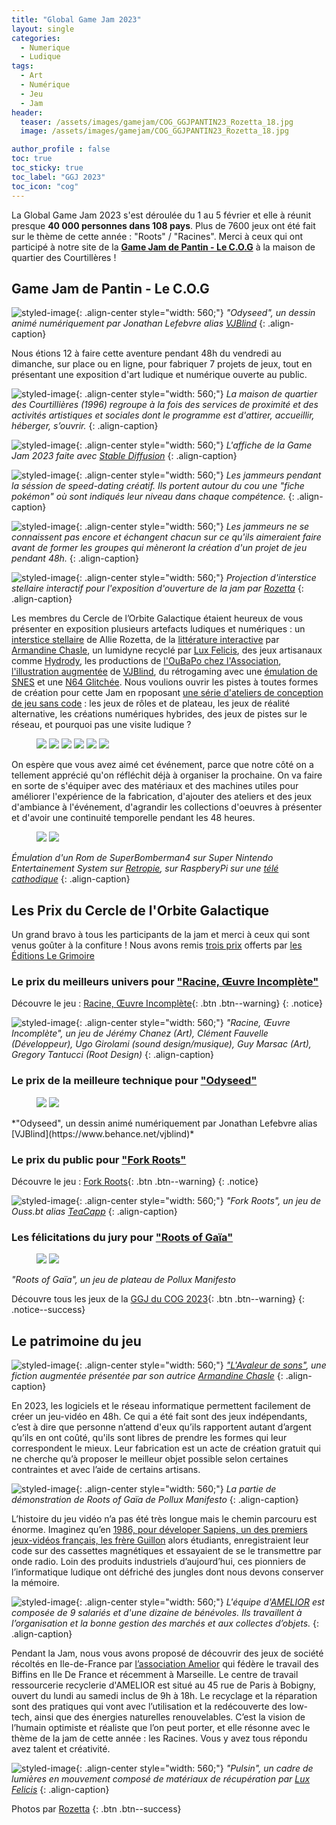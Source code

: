 ```yaml
---
title: "Global Game Jam 2023"
layout: single
categories:
  - Numerique
  - Ludique 
tags:
  - Art 
  - Numérique 
  - Jeu 
  - Jam
header:
  teaser: /assets/images/gamejam/COG_GGJPANTIN23_Rozetta_18.jpg
  image: /assets/images/gamejam/COG_GGJPANTIN23_Rozetta_18.jpg

author_profile : false
toc: true
toc_sticky: true
toc_label: "GGJ 2023"
toc_icon: "cog"
---
```

La Global Game Jam 2023 s'est déroulée du 1 au 5 février et elle à réunit presque **40 000 personnes dans 108 pays**. Plus de 7600 jeux ont été fait sur le thème de cette année : "Roots" / "Racines". Merci à ceux qui ont participé à notre site de la [**Game Jam de Pantin - Le C.O.G**](/numerique/ludique/game-jam-de-pantin/) à la maison de quartier des Courtillères !

## Game Jam de Pantin - Le C.O.G

![styled-image](/assets/images/gamejam/COG_GGJPANTIN23_Rozetta_24.jpg "Odyseed"){: .align-center style="width: 560;"}
*"Odyseed", un dessin animé numériquement par Jonathan Lefebvre alias [VJBlind](https://www.behance.net/vjblind)*
{: .align-caption}

 Nous étions 12 à faire cette aventure pendant 48h du vendredi au dimanche, sur place ou en ligne, pour fabriquer 7 projets de jeux, tout en présentant une exposition d'art ludique et numérique ouverte au public. 

![styled-image](/assets/images/gamejam/COG_GGJPANTIN23_Rozetta_09.jpg "Odyseed"){: .align-center style="width: 560;"}
*La maison de quartier des Courtillières (1996) regroupe à la fois des services de proximité et des activités artistiques et sociales dont le programme est d'attirer, accueillir, héberger, s’ouvrir.*
{: .align-caption}

![styled-image](/assets/images/AfficheGameJam.jpg "Affiche"){: .align-center style="width: 560;"}
*L'affiche de la Game Jam 2023 faite avec [Stable Diffusion](https://www.stable-diffusion-france.fr/)*
{: .align-caption}

![styled-image](/assets/images/gamejam/COG_GGJPANTIN23_Rozetta_30.jpg "Affiche"){: .align-center style="width: 560;"}
*Les jammeurs pendant la séssion de speed-dating créatif. Ils portent autour du cou une "fiche pokémon" où sont indiqués leur niveau dans chaque compétence.*
{: .align-caption}

![styled-image](/assets/images/gamejam/COG_GGJPANTIN23_Rozetta_28.jpg "Affiche"){: .align-center style="width: 560;"}
*Les jammeurs ne se connaissent pas encore et échangent chacun sur ce qu'ils aimeraient faire avant de former les groupes qui mèneront la création d'un projet de jeu pendant 48h.*
{: .align-caption}


![styled-image](/assets/images/gamejam/COG_GGJPANTIN23_Rozetta_03.jpg "Odyseed"){: .align-center style="width: 560;"}
*Projection d'interstice stellaire interactif pour l'exposition d'ouverture de la jam par [Rozetta](https://www.allierozetta.com/)*
{: .align-caption}

Les membres du Cercle de l’Orbite Galactique étaient heureux de vous présenter en exposition plusieurs artefacts ludiques et numériques : un [interstice stellaire](https://www.allierozetta.com/all/vjart/modulaura/) de Allie Rozetta, de la [littérature interactive](https://books.apple.com/fr/book/lavaleur-de-sons/id976527880) par [Armandine Chasle](http://www.armandinechasle.fr/), un lumidyne recyclé par [Lux Felicis](https://www.instagram.com/luxfelicis/), des jeux artisanaux comme [Hydrody](https://comeuneidee.com/jeux/100009-ydrody-jeu-de-cooperation-fabrique-en-aveyron-3760032261035.html), les productions de [l'OuBaPo chez l'Association](https://fr.wikipedia.org/wiki/Ouvroir_de_bande_dessin%C3%A9e_potentielle), [l'illustration augmentée](https://globalgamejam.org/2023/games/odyseed-8) de [VJBlind](https://www.instagram.com/vjblind/), du rétrogaming avec une [émulation de SNES](https://retropie.org.uk/) et une [N64 Glitchée](/numerique/ludique/analog-digital/). Nous voulions ouvrir les pistes à toutes formes de création pour cette Jam en rpoposant [une série d'ateliers de conception de jeu sans code](/numerique/ludique/no-jam-no-game/) : les jeux de rôles et de plateau, les jeux de réalité alternative, les créations numériques hybrides, des jeux de pistes sur le réseau, et pourquoi pas une visite ludique ? 

<figure class="half">
  <img src="/assets/images/gamejam/COG_GGJPANTIN23_Rozetta_10.jpg">

  <img src="/assets/images/gamejam/COG_GGJPANTIN23_Rozetta_08.jpg">
 
  <img src="/assets/images/gamejam/COG_GGJPANTIN23_Rozetta_15.jpg">

  <img src="/assets/images/gamejam/COG_GGJPANTIN23_Rozetta_20.jpg">

  <img src="/assets/images/gamejam/COG_GGJPANTIN23_Rozetta_04.jpg">

  <img src="/assets/images/gamejam/COG_GGJPANTIN23_Rozetta_05.jpg">
</figure>

On espère que vous avez aimé cet événement, parce que notre côté on a tellement apprécié qu'on réfléchit déjà à organiser la prochaine. On va faire en sorte de s'équiper avec des matériaux et des machines utiles pour améliorer l'expérience de la fabrication, d'ajouter des ateliers et des jeux d'ambiance à l'événement, d'agrandir les collections d'oeuvres à présenter et d'avoir une continuité temporelle pendant les 48 heures. 

<figure class="half">
  <img src="/assets/images/gamejam/COG_GGJPANTIN23_Rozetta_11.jpg">

  <img src="/assets/images/gamejam/COG_GGJPANTIN23_Rozetta_25.jpg">
 </figure>

*Émulation d'un Rom de SuperBomberman4 sur Super Nintendo Entertainement System sur [Retropie](https://retropie.org.uk/), sur RaspberyPi sur une [télé cathodique](/numerique/ludique/analog-digital/)*
{: .align-caption}

## Les Prix du Cercle de l'Orbite Galactique

Un grand bravo à tous les participants de la jam et merci à ceux qui sont venus goûter à la confiture ! Nous avons remis [trois prix](https://legrimoire.net/librairie/fr/publications/33-des-astres-humains-prix-mille-saisons-2022.html) offerts par [les Éditions Le Grimoire](https://legrimoire.net/librairie/fr/)

### Le prix du **meilleurs univers** pour ["Racine, Œuvre Incomplète"](https://globalgamejam.org/2023/games/ph%C3%A8dre-5)

Découvre le jeu : [Racine, Œuvre Incomplète](https://johnroots.vercel.app/){: .btn .btn--warning}
{: .notice} 

![styled-image](/assets/images/gamejam/Racine.png "Racine"){: .align-center style="width: 560;"}
*"Racine, Œuvre Incomplète", un jeu de Jérémy Chanez (Art), Clément Fauvelle (Développeur), Ugo Girolami (sound design/musique), Guy Marsac (Art), Gregory Tantucci (Root Design)*
{: .align-caption}

### Le prix de la **meilleure technique** pour ["Odyseed"](https://globalgamejam.org/2023/games/odyseed-8)

<figure class="half">
  <img src="/assets/images/gamejam/COG_GGJPANTIN23_Rozetta_23.jpg">
 
  <img src="/assets/images/gamejam/COG_GGJPANTIN23_Rozetta_22.jpg">
</figure>
*"Odyseed", un dessin animé numériquement par Jonathan Lefebvre alias [VJBlind](https://www.behance.net/vjblind)*


### Le **prix du public** pour ["Fork Roots"](https://globalgamejam.org/2023/games/fork-roots-9) 

Découvre le jeu : [Fork Roots](https://ouss23.itch.io/fork-roots){: .btn .btn--warning}
{: .notice} 

![styled-image](/assets/images/gamejam/Fork.png "Fork"){: .align-center style="width: 560;"}
*"Fork Roots", un jeu de Ouss.bt alias [TeaCapp](https://play.google.com/store/apps/dev?id=7045875058654236279)*
{: .align-caption}

###  Les félicitations du jury pour ["Roots of Gaïa"](https://globalgamejam.org/2023/games/roots-ga%C3%AFa-9)

<figure class="half">
  <img src="/assets/images/gamejam/COG_GGJPANTIN23_Rozetta_32.jpg">
 
  <img src="/assets/images/gamejam/COG_GGJPANTIN23_Rozetta_33.jpg">
</figure>

*"Roots of Gaïa", un jeu de plateau de Pollux Manifesto*

Découvre tous les jeux de la [GGJ du COG 2023](https://globalgamejam.org/2023/jam-sites/game-jam-de-pantin-le-cog/games){: .btn .btn--warning}
{: .notice--success} 

## Le patrimoine du jeu

![styled-image](/assets/images/gamejam/armandine.png "Avaleur"){: .align-center style="width: 560;"}
*["L'Avaleur de sons"](https://books.apple.com/fr/book/lavaleur-de-sons/id976527880?fbclid=IwAR29d4WcZux_p-pvZ222OxBVZbIZ516wMkSrShZqryZDYLdFbcwLCLdJG3g), une fiction augmentée présentée par son autrice [Armandine Chasle](http://www.armandinechasle.fr/)*
{: .align-caption}

En 2023, les logiciels et le réseau informatique permettent facilement de créer un jeu-vidéo en 48h. Ce qui a été fait sont des jeux indépendants, c’est à dire que personne n’attend d'eux qu’ils rapportent autant d’argent qu’ils en ont coûté, qu'ils sont libres de prendre les formes qui leur correspondent le mieux. Leur fabrication est un acte de création gratuit qui ne cherche qu’à proposer le meilleur objet possible selon certaines contraintes et avec l’aide de certains artisans.

![styled-image](/assets/images/gamejam/COG_GGJPANTIN23_Rozetta_34.jpg "Gaya3"){: .align-center style="width: 560;"}
*La partie de démonstration de Roots of Gaïa de Pollux Manifesto*
{: .align-caption}

L’histoire du jeu vidéo n’a pas été très longue mais le chemin parcouru est énorme. Imaginez qu’en [1986, pour déveloper Sapiens, un des premiers jeux-vidéos français, les frère Guillon](https://www.youtube.com/watch?v=LtdBOYTegMM) alors étudiants, enregistraient leur code sur des cassettes magnétiques et essayaient de se le transmettre par onde radio. Loin des produits industriels d’aujourd’hui, ces pionniers de l’informatique ludique ont défriché des jungles dont nous devons conserver la mémoire.

![styled-image](/assets/images/gamejam/COG_GGJPANTIN23_Rozetta_19.jpg "Gaya3"){: .align-center style="width: 560;"}
*L'équipe d'[AMELIOR](http://amelior.canalblog.com/) est composée de 9 salariés et d'une dizaine de bénévoles. Ils travaillent à l’organisation et la bonne gestion des marchés et aux collectes d’objets.*
{: .align-caption}

Pendant la Jam, nous vous avons proposé de découvrir des jeux de société récoltés en Ile-de-France par [l’association Amelior](http://amelior.canalblog.com/) qui fédère le travail des Biffins en Ile De France et récemment à Marseille. Le centre de travail ressourcerie recyclerie d'AMELIOR est situé au 45 rue de Paris à Bobigny, ouvert du lundi au samedi inclus de 9h à 18h. Le recyclage et la réparation sont des pratiques qui vont avec l’utilisation et la redécouverte des low-tech, ainsi que des énergies naturelles renouvelables. C’est la vision de l’humain optimiste et réaliste que l’on peut porter, et elle résonne avec le thème de la jam de cette année : les Racines. Vous y avez tous répondu avez talent et créativité.

![styled-image](/assets/images/gamejam/COG_GGJPANTIN23_Rozetta_27.jpg "Gaya3"){: .align-center style="width: 560;"}
*"Pulsin", un cadre de lumières en mouvement composé de matériaux de récupération par [Lux Felicis](https://www.instagram.com/luxfelicis/)*
{: .align-caption}

Photos par [Rozetta](https://www.allierozetta.com/)
{: .btn .btn--success} 
